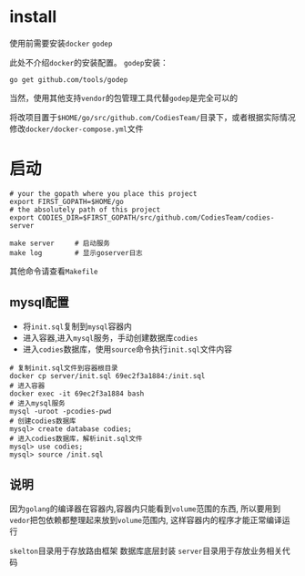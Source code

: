 # install

使用前需要安装`docker` `godep`

此处不介绍`docker`的安装配置。 `godep`安装：

```
go get github.com/tools/godep
```

当然，使用其他支持`vendor`的包管理工具代替`godep`是完全可以的

将改项目置于`$HOME/go/src/github.com/CodiesTeam/`目录下，或者根据实际情况修改`docker/docker-compose.yml`文件

# 启动

```
# your the gopath where you place this project
export FIRST_GOPATH=$HOME/go
# the absolutely path of this project
export CODIES_DIR=$FIRST_GOPATH/src/github.com/CodiesTeam/codies-server

make server     # 启动服务
make log        # 显示goserver日志
```
其他命令请查看`Makefile`

## mysql配置

* 将`init.sql`复制到`mysql`容器内
* 进入容器,进入`mysql`服务，手动创建数据库`codies`
* 进入`codies`数据库，使用`source`命令执行`init.sql`文件内容

```
# 复制init.sql文件到容器根目录
docker cp server/init.sql 69ec2f3a1884:/init.sql
# 进入容器
docker exec -it 69ec2f3a1884 bash
# 进入mysql服务
mysql -uroot -pcodies-pwd
# 创建codies数据库
mysql> create database codies;
# 进入codies数据库，解析init.sql文件
mysql> use codies;
mysql> source /init.sql
```

## 说明

因为`golang`的编译器在容器内,容器内只能看到`volume`范围的东西, 所以要用到`vedor`把包依赖都整理起来放到`volume`范围内,
这样容器内的程序才能正常编译运行


`skelton`目录用于存放路由框架 数据库底层封装
`server`目录用于存放业务相关代码
